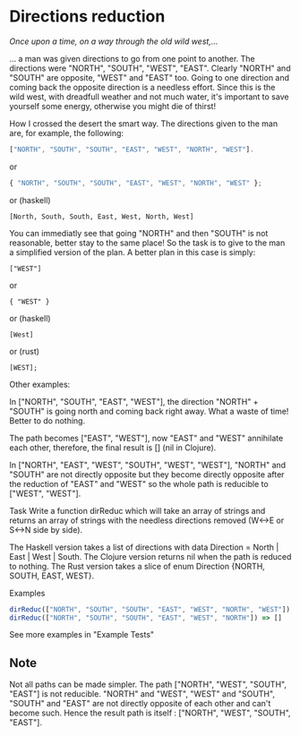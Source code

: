 # Directions reduction

*Once upon a time, on a way through the old wild west,…*

… a man was given directions to go from one point to another. The directions were "NORTH", "SOUTH", "WEST", "EAST". Clearly "NORTH" and "SOUTH" are opposite, "WEST" and "EAST" too. Going to one direction and coming back the opposite direction is a needless effort. Since this is the wild west, with dreadfull weather and not much water, it's important to save yourself some energy, otherwise you might die of thirst!

How I crossed the desert the smart way.
The directions given to the man are, for example, the following:
```js
["NORTH", "SOUTH", "SOUTH", "EAST", "WEST", "NORTH", "WEST"].
```
or

```js
{ "NORTH", "SOUTH", "SOUTH", "EAST", "WEST", "NORTH", "WEST" };
```
or (haskell)
```
[North, South, South, East, West, North, West]
```
You can immediatly see that going "NORTH" and then "SOUTH" is not reasonable, better stay to the same place! So the task is to give to the man a simplified version of the plan. A better plan in this case is simply:
```
["WEST"]
```
or
```
{ "WEST" }
```
or (haskell)
```
[West]
```
or (rust)
```
[WEST];
```
Other examples:

In ["NORTH", "SOUTH", "EAST", "WEST"], the direction "NORTH" + "SOUTH" is going north and coming back right away. What a waste of time! Better to do nothing.

The path becomes ["EAST", "WEST"], now "EAST" and "WEST" annihilate each other, therefore, the final result is [] (nil in Clojure).

In ["NORTH", "EAST", "WEST", "SOUTH", "WEST", "WEST"], "NORTH" and "SOUTH" are not directly opposite but they become directly opposite after the reduction of "EAST" and "WEST" so the whole path is reducible to ["WEST", "WEST"].

Task
Write a function dirReduc which will take an array of strings and returns an array of strings with the needless directions removed (W<->E or S<->N side by side).

The Haskell version takes a list of directions with data Direction = North | East | West | South. The Clojure version returns nil when the path is reduced to nothing. The Rust version takes a slice of enum Direction {NORTH, SOUTH, EAST, WEST}.

Examples
```js
dirReduc(["NORTH", "SOUTH", "SOUTH", "EAST", "WEST", "NORTH", "WEST"]) => ["WEST"]
dirReduc(["NORTH", "SOUTH", "SOUTH", "EAST", "WEST", "NORTH"]) => []
```
See more examples in "Example Tests"

## Note

Not all paths can be made simpler. The path ["NORTH", "WEST", "SOUTH", "EAST"] is not reducible. "NORTH" and "WEST", "WEST" and "SOUTH", "SOUTH" and "EAST" are not directly opposite of each other and can't become such. Hence the result path is itself : ["NORTH", "WEST", "SOUTH", "EAST"].